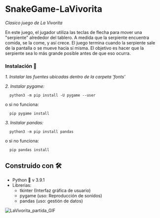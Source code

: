 # SnakeGame-LaVivorita
_Clasico juego de La Vivorita_

En este juego, el jugador utiliza las teclas de flecha para mover una "serpiente" alrededor del tablero. A medida que la serpiente encuentra comida, se la come, y así crece. El juego termina cuando la serpiente sale de la pantalla o se mueve hacia sí misma. El objetivo es hacer que la serpiente sea lo más grande posible antes de que eso ocurra.

### Instalación 🔧

_1. Instalar las fuentes ubicadas dentro de la carpeta 'fonts'_

_2. Instalar pygame:_

      python3 -m pip install -U pygame --user
      
o si no funciona:

      pip pygame install
      
_3. Instalar pandas:_

      python3 -m pip install pandas
 
 o si no funciona:

      pip pandas install
      

## Construido con 🛠️

* Python 🐍 v 3.9.1
* Librerias:
  * tkinter (Interfaz gráfica de usuario)
  * pygame (uso: Reproducción de sonidos)
  * pandas (uso: gestión de datos)


![LaVivorita_partida_GIF](https://user-images.githubusercontent.com/69491395/109424066-e6ee7100-79c0-11eb-85a1-376262002583.gif)
